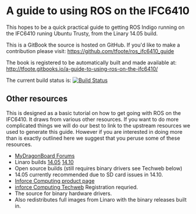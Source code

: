 # A guide to using ROS on the IFC6410

This hopes to be a quick practical guide to getting ROS Indigo running on the IFC6410 runing Ubuntu Trusty, from the Linary 14.05 build.


This is a GitBook the source is hosted on GitHub. If you'd like to make a contribution please visit: https://github.com/tfoote/ros_ifc6410_guide

The book is registered to be automatically built and made available at: http://tfoote.gitbooks.io/a-guide-to-using-ros-on-the-ifc6410/

The current build status is: [![Build Status](https://www.gitbook.io/button/status/book/tfoote/a-guide-to-using-ros-on-the-ifc6410)](https://www.gitbook.io/book/tfoote/a-guide-to-using-ros-on-the-ifc6410/activity)

## Other resources

This is designed as a basic tutorial on how to get going with ROS on the IFC6410. It draws from various other resources.
If you want to do more complicated things we will do our best to link to the upstream resources we used to generate this guide. 
However if you are interested in doing more than is exactly outlined here we suggest that you peruse some of these resources. 

 * [MyDragonBoard Forums](http://mydragonboard.org/?s=ifc6410)
 * Linaro builds [14.05](http://releases.linaro.org/14.05/ubuntu/ifc6410) [14.10](http://releases.linaro.org/14.10/ubuntu/ifc6410)
  * Open source builds (still requires binary drivers see Techweb below)
  * 14.05 currently recommended due to SD card issues in 14.10. 
 * [Inforce Computing product page](http://www.inforcecomputing.com/products/moreinfo/inforce6410.html)
 * [inforce Computing Techweb](http://www.inforcecomputing.com/techweb/index.php) Registration requried.
  * The source for binary hardware drivers. 
  * Also redistributes full images from Linaro with the binary releases built in. 



